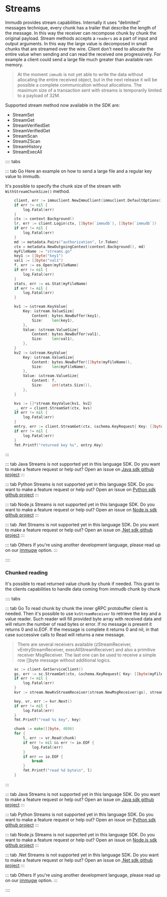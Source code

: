 # Streams
Immudb provides stream capabilities.
Internally it uses “delimited” messages technique, every chunk has a trailer that describe the length of the message. In this way the receiver can recompose chunk by chunk the original payload.
Stream methods accepts a `readers` as a part of input and output arguments. In this way the large value is decomposed in small chunks that are streamed over the wire.
Client don't need to allocate the entire value when sending and can read the received one progressively.
For example a client could send a large file much greater than available ram memory.
> At the moment `immudb` is not yet able to write the data without allocating the entire received object, but in the next release it will be possible a complete communication without allocations.
The maximum size of a transaction sent with streams is temporarily limited to a payload of 32M.

Supported stream method now available in the SDK are:

<CustomList class="no-horizontal-padding" wide>

* StreamSet
* StreamGet
* StreamVerifiedSet
* StreamVerifiedGet
* StreamScan
* StreamZScan
* StreamHistory
* StreamExecAll

</CustomList>

:::: tabs

::: tab Go
Here an example on how to send a large file and a regular key value to immudb.

It's possible to specify the chunk size of the stream with `WithStreamChunkSize()` method.

```go
    client, err := immuclient.NewImmuClient(immuclient.DefaultOptions().WithStreamChunkSize(4096))
	if err != nil {
		log.Fatal(err)
	}
    ctx := context.Background()
    lr, err := client.Login(ctx, []byte(`immudb`), []byte(`immudb`))
    if err != nil {
        log.Fatal(err)
    }
    md := metadata.Pairs("authorization", lr.Token)
    ctx = metadata.NewOutgoingContext(context.Background(), md)
    myFileName := "streams.go"
    key1 := []byte("key1")
    val1 := []byte("val1")
    f, err := os.Open(myFileName)
    if err != nil {
        log.Fatal(err)
    }
    stats, err := os.Stat(myFileName)
    if err != nil {
        log.Fatal(err)
    }

    kv1 := &stream.KeyValue{
        Key: &stream.ValueSize{
            Content: bytes.NewBuffer(key1),
            Size:    len(key1),
        },
        Value: &stream.ValueSize{
            Content: bytes.NewBuffer(val1),
            Size:    len(val1),
        },
    }
    kv2 := &stream.KeyValue{
        Key: &stream.ValueSize{
            Content: bytes.NewBuffer([]byte(myFileName)),
            Size:    len(myFileName),
        },
        Value: &stream.ValueSize{
            Content: f,
            Size:    int(stats.Size()),
        },
    }

    kvs := []*stream.KeyValue{kv1, kv2}
    _, err = client.StreamSet(ctx, kvs)
    if err != nil {
        log.Fatal(err)
    }
    entry, err := client.StreamGet(ctx, &schema.KeyRequest{ Key: []byte(myFileName)})
    if err != nil {
        log.Fatal(err)
    }
    fmt.Printf("returned key %s", entry.Key)
```
:::

::: tab Java
Streams is not supported yet in this language SDK.
Do you want to make a feature request or help out? Open an issue on [Java sdk github project](https://github.com/codenotary/immudb4j/issues/new)
:::

::: tab Python
Streams is not supported yet in this language SDK.
Do you want to make a feature request or help out? Open an issue on [Python sdk github project](https://github.com/codenotary/immudb-py/issues/new)
:::

::: tab Node.js
Streams is not supported yet in this language SDK.
Do you want to make a feature request or help out? Open an issue on [Node.js sdk github project](https://github.com/codenotary/immudb-node/issues/new)
:::

::: tab .Net
Streams is not supported yet in this language SDK.
Do you want to make a feature request or help out? Open an issue on [.Net sdk github project](https://github.com/codenotary/immudb4dotnet/issues/new)
:::

::: tab Others
If you're using another development language, please read up on our [immugw](https://docs.immudb.io/master/immugw/) option.
:::

::::

### Chunked reading

It's possible to read returned value chunk by chunk if needed. This grant to the clients capabilities to handle data coming from immudb  chunk by chunk

:::: tabs

::: tab Go
To read chunk by chunk the inner gRPC protobuffer client is needed.
Then it's possible to use `kvStreamReceiver` to retrieve the key and a value reader. Such reader will fill provided byte array with received data and will return the number of read bytes or error.
If no message is present it returns 0 and io.EOF. If the message is complete it returns 0 and nil, in that case successive calls to Read will returns a new message.
> There are several receivers available (zStreamReceiver, vEntryStreamReceiver, execAllStreamReceiver) and also a primitive receiver MsgReceiver. The last one can be used to receive a simple row []byte message without additional logics.
```go
    sc := client.GetServiceClient()
	gs, err := sc.StreamGet(ctx, &schema.KeyRequest{ Key: []byte(myFileName)})
    if err != nil {
		log.Fatal(err)
	}
	kvr := stream.NewKvStreamReceiver(stream.NewMsgReceiver(gs), stream.DefaultChunkSize)

	key, vr, err := kvr.Next()
	if err != nil {
		log.Fatal(err)
	}
	fmt.Printf("read %s key", key)

	chunk := make([]byte, 4096)
	for {
		l, err := vr.Read(chunk)
		if err != nil && err != io.EOF {
			log.Fatal(err)
		}
		if err == io.EOF {
			break
		}
		fmt.Printf("read %d byte\n", l)
	}
```
:::

::: tab Java
Streams is not supported yet in this language SDK.
Do you want to make a feature request or help out? Open an issue on [Java sdk github project](https://github.com/codenotary/immudb4j/issues/new)
:::

::: tab Python
Streams is not supported yet in this language SDK.
Do you want to make a feature request or help out? Open an issue on [Python sdk github project](https://github.com/codenotary/immudb-py/issues/new)
:::

::: tab Node.js
Streams is not supported yet in this language SDK.
Do you want to make a feature request or help out? Open an issue on [Node.js sdk github project](https://github.com/codenotary/immudb-node/issues/new)
:::

::: tab .Net
Streams is not supported yet in this language SDK.
Do you want to make a feature request or help out? Open an issue on [.Net sdk github project](https://github.com/codenotary/immudb4dotnet/issues/new)
:::

::: tab Others
If you're using another development language, please read up on our [immugw](https://docs.immudb.io/master/immugw/) option.
:::

::::
